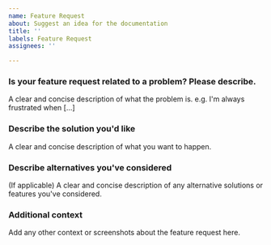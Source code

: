 ```yaml
---
name: Feature Request
about: Suggest an idea for the documentation
title: ''
labels: Feature Request
assignees: ''

---
```


### Is your feature request related to a problem? Please describe.
A clear and concise description of what the problem is. e.g. I'm always frustrated when [...]

### Describe the solution you'd like
A clear and concise description of what you want to happen.

### Describe alternatives you've considered
(If applicable) A clear and concise description of any alternative solutions or features you've considered.

### Additional context
Add any other context or screenshots about the feature request here.

